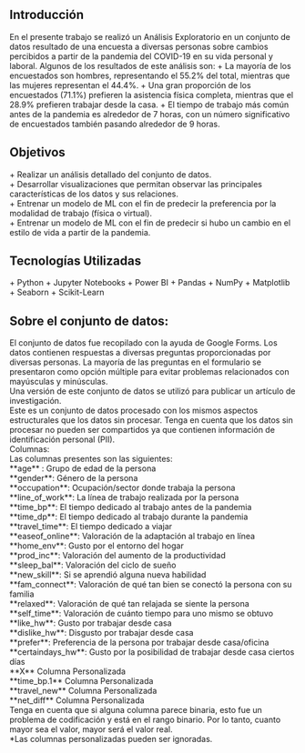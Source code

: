 <h2>Introducción</h2>
En el presente trabajo se realizó un Análisis Exploratorio en un conjunto de datos resultado de una encuesta a diversas personas sobre cambios percibidos a partir de la pandemia del COVID-19 en su vida personal y laboral. 
Algunos de los resultados de este análisis son:
+ La mayoría de los encuestados son hombres, representando el 55.2% del total, mientras que las mujeres representan el 44.4%.
+ Una gran proporción de los encuestados (71.1%) prefieren la asistencia física completa, mientras que el 28.9% prefieren trabajar desde la casa.
+ El tiempo de trabajo más común antes de la pandemia es alrededor de 7 horas, con un número significativo de encuestados también pasando alrededor de 9 horas.
<h2>Objetivos</h2>
+ Realizar un análisis detallado del conjunto de datos.<br>
+ Desarrollar visualizaciones  que permitan observar las principales características de los datos y sus relaciones.<br>
+ Entrenar un modelo de ML con el fin de predecir la preferencia por la modalidad de trabajo (física o virtual).<br>
+ Entrenar un modelo de ML con el fin de predecir si hubo un cambio en el estilo de vida a partir de la pandemia.<br>
<h2>Tecnologías Utilizadas</h2>
+ Python
+ Jupyter Notebooks
+ Power BI
+ Pandas
+ NumPy
+ Matplotlib
+ Seaborn
+ Scikit-Learn
<h2>Sobre el conjunto de datos: </h2>
El conjunto de datos fue recopilado con la ayuda de Google Forms. Los datos contienen respuestas a diversas preguntas proporcionadas por diversas personas. La mayoría de las preguntas en el formulario se presentaron como opción múltiple para evitar problemas relacionados con mayúsculas y minúsculas.<br>
Una versión de este conjunto de datos se utilizó para publicar un artículo de investigación.<br>
Este es un conjunto de datos procesado con los mismos aspectos estructurales que los datos sin procesar. Tenga en cuenta que los datos sin procesar no pueden ser compartidos ya que contienen información de identificación personal (PII).<br>
Columnas:<br>
Las columnas presentes son las siguientes:<br>
**age** : Grupo de edad de la persona<br>
**gender**: Género de la persona<br>
**occupation**: Ocupación/sector donde trabaja la persona<br>
**line_of_work**: La línea de trabajo realizada por la persona<br>
**time_bp**: El tiempo dedicado al trabajo antes de la pandemia<br>
**time_dp**: El tiempo dedicado al trabajo durante la pandemia<br>
**travel_time**: El tiempo dedicado a viajar<br>
**easeof_online**: Valoración de la adaptación al trabajo en línea<br>
**home_env**: Gusto por el entorno del hogar<br>
**prod_inc**: Valoración del aumento de la productividad<br>
**sleep_bal**: Valoración del ciclo de sueño<br>
**new_skill**: Si se aprendió alguna nueva habilidad<br>
**fam_connect**: Valoración de qué tan bien se conectó la persona con su familia<br>
**relaxed**: Valoración de qué tan relajada se siente la persona<br>
**self_time**: Valoración de cuánto tiempo para uno mismo se obtuvo<br>
**like_hw**: Gusto por trabajar desde casa<br>
**dislike_hw**: Disgusto por trabajar desde casa<br>
**prefer**: Preferencia de la persona por trabajar desde casa/oficina<br>
**certaindays_hw**: Gusto por la posibilidad de trabajar desde casa ciertos días<br>
**X** Columna Personalizada<br>
**time_bp.1** Columna Personalizada<br>
**travel_new** Columna Personalizada<br>
**net_diff** Columna Personalizada<br>
Tenga en cuenta que si alguna columna parece binaria, esto fue un problema de codificación y está en el rango binario. Por lo tanto, cuanto mayor sea el valor, mayor será el valor real.<br>
*Las columnas personalizadas pueden ser ignoradas.
